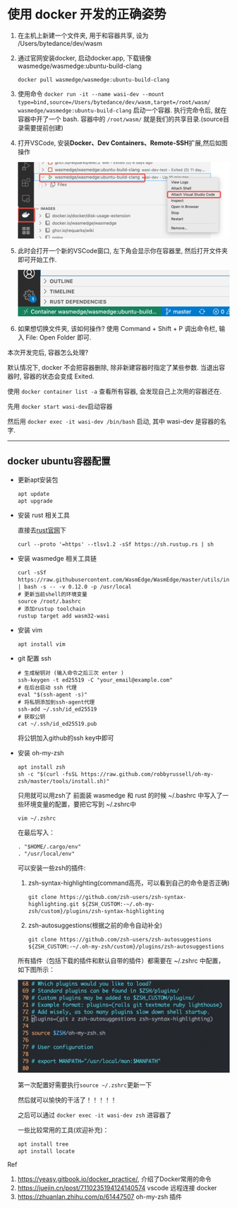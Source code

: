 # 使用 docker 开发的正确姿势

1. 在主机上新建一个文件夹, 用于和容器共享, 设为 /Users/bytedance/dev/wasm

2. 通过官网安装docker, 启动docker.app, 下载镜像wasmedge/wasmedge:ubuntu-build-clang

   ```shell
   docker pull wasmedge/wasmedge:ubuntu-build-clang
   ```

3. 使用命令 `docker run -it --name wasi-dev --mount type=bind,source=/Users/bytedance/dev/wasm,target=/root/wasm/ wasmedge/wasmedge:ubuntu-build-clang` 启动一个容器. 执行完命令后, 就在容器中开了一个 bash. 容器中的 `/root/wasm/` 就是我们的共享目录.(source目录需要提前创建)

4. 打开VSCode, 安装**Docker、Dev Containers、Remote-SSH**扩展,然后如图操作

   <img title="" src="../../README.assets/2023-05-10-13-20-15-image.png" alt="" width="560">

5. 此时会打开一个新的VSCode窗口, 左下角会显示你在容器里, 然后打开文件夹即可开始工作.

   <img title="" src="../../README.assets/screenshot-20230510-132245.png" alt="" width="546">

6. 如果想切换文件夹, 该如何操作? 使用 Command + Shift + P 调出命令栏, 输入 File: Open Folder 即可.

本次开发完后, 容器怎么处理?

默认情况下, docker 不会把容器删除, 除非新建容器时指定了某些参数. 当退出容器时, 容器的状态会变成 Exited.

使用 `docker container list -a` 查看所有容器, 会发现自己上次用的容器还在.

先用 `docker start wasi-dev`启动容器

然后用 `docker exec -it wasi-dev /bin/bash` 启动, 其中 wasi-dev 是容器的名字.

<hr>

## docker ubuntu容器配置

- 更新apt安装包

   ```shell
   apt update
   apt upgrade
   ```

- 安装 rust 相关工具

   直接去[rust官网](https://www.rust-lang.org/tools/install)下

   ```shell
   curl --proto '=https' --tlsv1.2 -sSf https://sh.rustup.rs | sh
   ```

- 安装 wasmedge 相关工具链

   ```shell
   curl -sSf https://raw.githubusercontent.com/WasmEdge/WasmEdge/master/utils/install.sh | bash -s -- -v 0.12.0 -p /usr/local
   # 更新当前shell的环境变量
   source /root/.bashrc
   # 添加rustup toolchain
   rustup target add wasm32-wasi
   ```

- 安装 vim

   ```shell
   apt install vim
   ```

- git 配置 ssh

   ```shell
   # 生成秘钥对 (输入命令之后三次 enter )
   ssh-keygen -t ed25519 -C "your_email@example.com"
   # 在后台启动 ssh 代理
   eval "$(ssh-agent -s)"
   # 将私钥添加到ssh-agent代理
   ssh-add ~/.ssh/id_ed25519
   # 获取公钥
   cat ~/.ssh/id_ed25519.pub 
   ```

   将公钥加入github的ssh key中即可

- 安装 oh-my-zsh

   ```shell
   apt install zsh
   sh -c "$(curl -fsSL https://raw.github.com/robbyrussell/oh-my-zsh/master/tools/install.sh)"
   ```

   只用就可以用zsh了
   前面装 wasmedge 和 rust 的时候 ~/.bashrc 中写入了一些环境变量的配置，要把它写到 ~/.zshrc中

   ```shell
   vim ~/.zshrc
   ```

   在最后写入：

   ```shell
   . "$HOME/.cargo/env"
   . "/usr/local/env"
   ```

   可以安装一些zsh的插件:

   1. zsh-syntax-highlighting(command高亮，可以看到自己的命令是否正确)

      ```shell
      git clone https://github.com/zsh-users/zsh-syntax-highlighting.git ${ZSH_CUSTOM:-~/.oh-my-zsh/custom}/plugins/zsh-syntax-highlighting
      ```

   2. zsh-autosuggestions(根据之前的命令自动补全)

      ```shell
      git clone https://github.com/zsh-users/zsh-autosuggestions ${ZSH_CUSTOM:-~/.oh-my-zsh/custom}/plugins/zsh-autosuggestions
      ```

   所有插件（包括下载的插件和默认自带的插件）都需要在 ~/.zshrc 中配置，如下图所示：

   ![zsh-plugin](../../README.assets/zsh-plugin.jpeg)

   第一次配置好需要执行`source ~/.zshrc`更新一下

   然后就可以愉快的干活了！！！！！

   之后可以通过 `docker exec -it wasi-dev zsh` 进容器了

   一些比较常用的工具(欢迎补充)：

   ```shell
   apt install tree
   apt install locate
   ```

Ref

1. <https://yeasy.gitbook.io/docker_practice/>, 介绍了Docker常用的命令
2. <https://juejin.cn/post/7110235194124140574> vscode 远程连接 docker
3. <https://zhuanlan.zhihu.com/p/61447507> oh-my-zsh 插件
